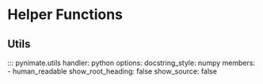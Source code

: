 # Helper Functions
## Utils
::: pynimate.utils
    handler: python
    options:
      docstring_style: numpy
      members:
        - human_readable 
      show_root_heading: false
      show_source: false